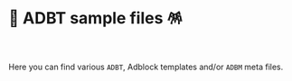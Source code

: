 # 📄 ADBT sample files 🪅

<br>

Here you can find various `ADBT`, Adblock templates and/or `ADBM` meta files.
